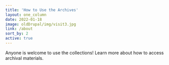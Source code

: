 ```yaml
---
title: 'How to Use the Archives'
layout: one_column
date: 2022-01-18
image: oldDrupal/img/visit3.jpg
link: /about
sort_by: 2
active: true
---
```


Anyone is welcome to use the collections! Learn more about how to access archival materials.